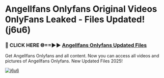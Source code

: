 # Angellfans Onlyfans Original Videos 0nlyFans Leaked - Files Updated! (j6u6)

<h3>🔴 CLICK HERE 🌐==►► <a href="https://tinyurl.com/2m67pmp6" rel="nofollow">Angellfans Onlyfans Updated Files</a></h3>

Get Angellfans Onlyfans and all content. Now you can access all videos and pictures of Angellfans Onlyfans. New Updated Files 2025!

[![j6u6](https://i.imgur.com/H4QAA4z.gif)](https://tinyurl.com/2m67pmp6)
